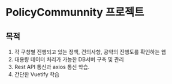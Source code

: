 # PolicyCommunnity 프로젝트

## 목적
1. 각 구청별 진행되고 있는 정책, 건의사항, 공약의 진행도를 확인하는 웹
2. 대용량 데이터 처리가 가능한 DB서버 구축 및 관리
3. Rest API 통신과 axios 통신 학습.
4. 간단한 Vuetify 학습